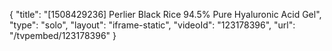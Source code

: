 {
    "title": "[1508429236] Perlier Black Rice 94.5% Pure Hyaluronic Acid Gel",
    "type": "solo",
    "layout": "iframe-static",
    "videoId": "123178396",
    "url": "\/tvpembed\/123178396"
}